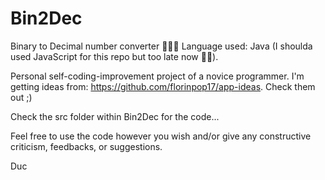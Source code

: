 # Bin2Dec
Binary to Decimal number converter 📌📌📌
Language used: Java (I shoulda used JavaScript for this repo but too late now 🤷‍♂️).

Personal self-coding-improvement project of a novice programmer. I'm getting ideas from: https://github.com/florinpop17/app-ideas. Check them out ;)

Check the src folder within Bin2Dec for the code...

Feel free to use the code however you wish and/or give any constructive criticism, feedbacks, or suggestions.

Duc
